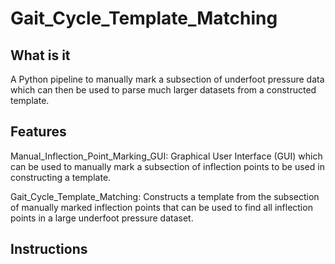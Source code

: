 # Gait_Cycle_Template_Matching

## What is it

A Python pipeline to manually mark a subsection of underfoot pressure data which can then be used to parse much larger datasets from a constructed template.

## Features

Manual_Inflection_Point_Marking_GUI: Graphical User Interface (GUI) which can be used to manually mark a subsection of inflection points to be used in constructing a template.

Gait_Cycle_Template_Matching: Constructs a template from the subsection of manually marked inflection points that can be used to find all inflection points in a large underfoot pressure dataset.

## Instructions
